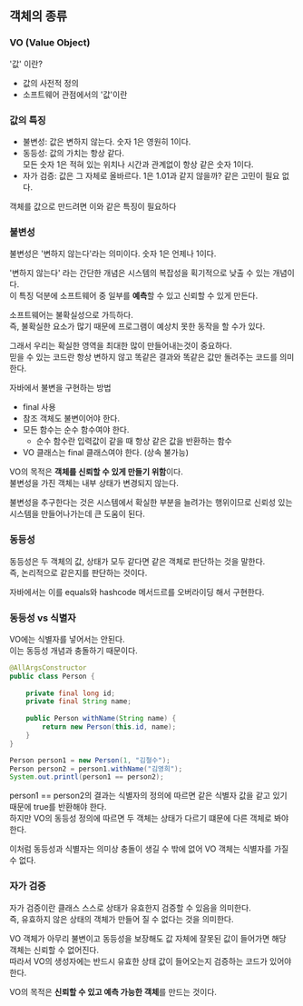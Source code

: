 ## 객체의 종류

### VO (Value Object)
'값' 이란?
- 값의 사전적 정의
- 소프트웨어 관점에서의 '값'이란

### 값의 특징
- 불변성: 값은 변하지 않는다. 숫자 1은 영원히 1이다.
- 동등성: 값의 가치는 항상 같다.  
  모든 숫자 1은 적혀 있는 위치나 시간과 관계없이 항상 같은 숫자 1이다.
- 자가 검증: 값은 그 자체로 올바르다. 1은 1.01과 같지 않을까? 같은 고민이 필요 없다.

객체를 값으로 만드려면 이와 같은 특징이 필요하다

### 불변성
불변성은 '변하지 않는다'라는 의미이다.
숫자 1은 언제나 1이다.

'변하지 않는다' 라는 간단한 개념은 시스템의 복잡성을 획기적으로 낮출 수 있는 개념이다.  
이 특징 덕분에 소프트웨어 중 일부를 **예측**할 수 있고 신뢰할 수 있게 만든다.  

소프트웨어는 불확실성으로 가득하다.  
즉, 불확실한 요소가 많기 때문에 프로그램이 예상치 못한 동작을 할 수가 있다.

그래서 우리는 확실한 영역을 최대한 많이 만들어내는것이 중요하다.  
믿을 수 있는 코드란 항상 변하지 않고 똑같은 결과와 똑같은 값만 돌려주는 코드를 의미한다.

자바에서 불변을 구현하는 방법
- final 사용
- 참조 객체도 불변이어야 한다.
- 모든 함수는 순수 함수여야 한다. 
  - 순수 함수란 입력값이 같을 때 항상 같은 값을 반환하는 함수
- VO 클래스는 final 클래스여야 한다. (상속 불가능)

VO의 목적은 **객체를 신뢰할 수 있게 만들기 위함**이다.  
불변성을 가진 객체는 내부 상태가 변경되지 않는다.

불변성을 추구한다는 것은 시스템에서 확실한 부분을 늘려가는 행위이므로 신뢰성 있는 시스템을 만들어나가는데 큰 도움이 된다.

### 동등성
동등성은 두 객체의 값, 상태가 모두 같다면 같은 객체로 판단하는 것을 말한다.  
즉, 논리적으로 같은지를 판단하는 것이다.

자바에서는 이를 equals와 hashcode 메서드르를 오버라이딩 해서 구현한다.

### 동등성 vs 식별자
VO에는 식별자를 넣어서는 안된다.  
이는 동등성 개념과 충돌하기 때문이다.

```java
@AllArgsConstructor
public class Person {
    
    private final long id;
    private final String name;
    
    public Person withName(String name) {
        return new Person(this.id, name);
    }
}
```

```java
Person person1 = new Person(1, "김철수");
Person person2 = person1.withName("김영희");
System.out.printl(person1 == person2);
```

person1 == person2의 결과는 식별자의 정의에 따르면 같은 식별자 값을 같고 있기 때문에 true를 반환해야 한다.  
하지만 VO의 동등성 정의에 따르면 두 객체는 상태가 다르기 떄문에 다른 객체로 봐야 한다.

이처럼 동등성과 식별자는 의미상 충돌이 생길 수 밖에 없어 VO 객체는 식별자를 가질 수 없다.

### 자가 검증
자가 검증이란 클래스 스스로 상태가 유효한지 검증할 수 있음을 의미한다.  
즉, 유효하지 않은 상태의 객체가 만들어 질 수 없다는 것을 의미한다.

VO 객체가 아무리 불변이고 동등성을 보장해도 값 자체에 잘못된 값이 들어가면 해당 객체는 신뢰할 수 없어진다.  
따라서 VO의 생성자에는 반드시 유효한 상태 값이 들어오는지 검증하는 코드가 있어야 한다.

VO의 목적은 **신뢰할 수 있고 예측 가능한 객체**를 만드는 것이다.
